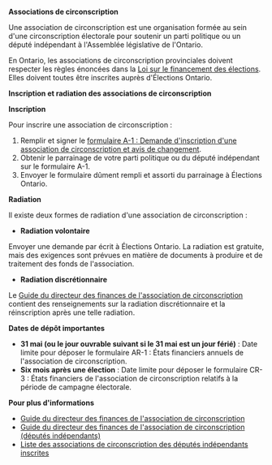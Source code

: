 ﻿**Associations de circonscription**

Une association de circonscription est une organisation formée au sein d'une circonscription électorale pour soutenir un parti politique ou un député indépendant à l'Assemblée législative de l'Ontario.

En Ontario, les associations de circonscription provinciales doivent respecter les règles énoncées dans la [Loi sur le financement des élections](https://www.ontario.ca/fr/lois/loi/90e07). Elles doivent toutes être inscrites auprès d'Élections Ontario.

**Inscription et radiation des associations de circonscription**

**Inscription**

Pour inscrire une association de circonscription :

1. Remplir et signer le [formulaire A-1 : Demande d'inscription d'une association de circonscription et avis de changement](https://www.elections.on.ca/content/dam/NGW/sitecontent/Compliance%20Documentation/French/Association%20de%20circonscription/Formulaire%20A-1%20Demande%20d%E2%80%99inscription%20d%E2%80%99une%20association%20de%20circonscription%20et%20avis%20de%20changement.pdf).
2. Obtenir le parrainage de votre parti politique ou du député indépendant sur le formulaire A-1.
3. Envoyer le formulaire dûment rempli et assorti du parrainage à Élections Ontario.

**Radiation**

Il existe deux formes de radiation d'une association de circonscription :

* **Radiation volontaire**

Envoyer une demande par écrit à Élections Ontario. La radiation est gratuite, mais des exigences sont prévues en matière de documents à produire et de traitement des fonds de l'association.

* **Radiation discrétionnaire**

Le [Guide du directeur des finances de l'association de circonscription](https://www.elections.on.ca/content/dam/NGW/sitecontent/Compliance%20Documentation/French/Association%20de%20circonscription/Guide%20du%20directeur%20des%20finances%20de%20l%27association%20de%20circonscription.pdf) contient des renseignements sur la radiation discrétionnaire et la réinscription après une telle radiation.

**Dates de dépôt importantes**

* **31 mai (ou le jour ouvrable suivant si le 31 mai est un jour férié)** : Date limite pour déposer le formulaire AR-1 : États financiers annuels de l'association de circonscription.
* **Six mois après une élection** : Date limite pour déposer le formulaire CR-3 : États financiers de l'association de circonscription relatifs à la période de campagne électorale.

**Pour plus d'informations**

* [Guide du directeur des finances de l'association de circonscription](https://www.elections.on.ca/content/dam/NGW/sitecontent/Compliance%20Documentation/French/Association%20de%20circonscription/Guide%20du%20directeur%20des%20finances%20de%20l%27association%20de%20circonscription.pdf)
* [Guide du directeur des finances de l'association de circonscription (députés indépendants)](https://www.elections.on.ca/content/dam/NGW/sitecontent/Compliance%20Documentation/French/Association%20de%20circonscription/Guide%20du%20directeur%20des%20finances%20de%20l%E2%80%99association%20de%20circonscription%20(d%C3%A9put%C3%A9s%20ind%C3%A9pendants).pdf)
* [Liste des associations de circonscription des députés indépendants inscrites](https://www.elections.on.ca/fr/registration/registered-acros.html)
